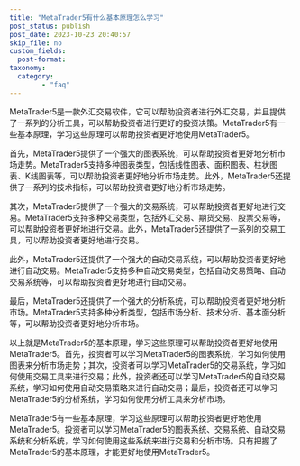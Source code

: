 ```yaml
---
title: "MetaTrader5有什么基本原理怎么学习"
post_status: publish
post_date: 2023-10-23 20:40:57
skip_file: no
custom_fields: 
  post-format: 
taxonomy:
  category:
        - "faq"
---
```


MetaTrader5是一款外汇交易软件，它可以帮助投资者进行外汇交易，并且提供了一系列的分析工具，可以帮助投资者进行更好的投资决策。MetaTrader5有一些基本原理，学习这些原理可以帮助投资者更好地使用MetaTrader5。

首先，MetaTrader5提供了一个强大的图表系统，可以帮助投资者更好地分析市场走势。MetaTrader5支持多种图表类型，包括线性图表、面积图表、柱状图表、K线图表等，可以帮助投资者更好地分析市场走势。此外，MetaTrader5还提供了一系列的技术指标，可以帮助投资者更好地分析市场走势。

其次，MetaTrader5提供了一个强大的交易系统，可以帮助投资者更好地进行交易。MetaTrader5支持多种交易类型，包括外汇交易、期货交易、股票交易等，可以帮助投资者更好地进行交易。此外，MetaTrader5还提供了一系列的交易工具，可以帮助投资者更好地进行交易。

此外，MetaTrader5还提供了一个强大的自动交易系统，可以帮助投资者更好地进行自动交易。MetaTrader5支持多种自动交易类型，包括自动交易策略、自动交易系统等，可以帮助投资者更好地进行自动交易。

最后，MetaTrader5还提供了一个强大的分析系统，可以帮助投资者更好地分析市场。MetaTrader5支持多种分析类型，包括市场分析、技术分析、基本面分析等，可以帮助投资者更好地分析市场。

以上就是MetaTrader5的基本原理，学习这些原理可以帮助投资者更好地使用MetaTrader5。首先，投资者可以学习MetaTrader5的图表系统，学习如何使用图表来分析市场走势；其次，投资者可以学习MetaTrader5的交易系统，学习如何使用交易工具来进行交易；此外，投资者还可以学习MetaTrader5的自动交易系统，学习如何使用自动交易策略来进行自动交易；最后，投资者还可以学习MetaTrader5的分析系统，学习如何使用分析工具来分析市场。

MetaTrader5有一些基本原理，学习这些原理可以帮助投资者更好地使用MetaTrader5。投资者可以学习MetaTrader5的图表系统、交易系统、自动交易系统和分析系统，学习如何使用这些系统来进行交易和分析市场。只有把握了MetaTrader5的基本原理，才能更好地使用MetaTrader5。
